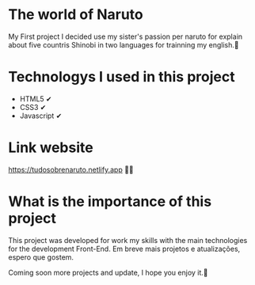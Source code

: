 # The world of Naruto

My First project I decided use my sister's passion per naruto for explain about five countris Shinobi in two languages for trainning my english.🙂

# Technologys I used in this project
* HTML5 ✔
* CSS3 ✔
* Javascript ✔

# Link website
https://tudosobrenaruto.netlify.app 🐱‍👤

# What is the importance of this project
This project was developed for work my skills with the main technologies for the development Front-End.
Em breve mais projetos e atualizações, espero que gostem.

Coming soon more projects and update, I hope you enjoy it.🤗
